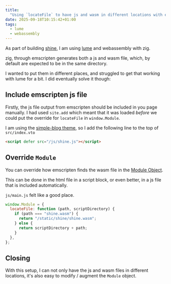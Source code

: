 ```yaml
---
title:
  "Using `locateFile` to have js and wasm in different locations with emscripten"
date: 2025-09-18T10:15:42+01:00
tags:
  - lume
  - webassembly
---
```


As part of building [shine](../../excursions/shine.md), I am using
[lume](https://lume.land) and webassembly with zig.

zig, through emscripten generates both a js and wasm file, which, by default are
expected to be in the same directory.

I wanted to put them in different places, and struggled to get that working with
lume for a bit. I did eventually solve it though:

## Include emscripten js file

Firstly, the js file output from emscripten should be included in you page
manually. I had used `site.add` which meant that it was loaded _before_ we could
put the override for `locateFile` in `window.Module`.

I am using the
[simple-blog theme](https://github.com/lumeland/theme-simple-blog), so I add the
following line to the top of `src/index.vto`

```html
<script defer src="/js/shine.js"></script>
```

## Override `Module`

You can override how emscripten finds the wasm file in the
[Module Object](https://emscripten.org/docs/api_reference/module.html#Module.locateFile).

This can be done in the html file in a script block, or even better, in a js
file that is included automatically.

`js/main.js` felt like a good place.

```javascript
window.Module = {
  locateFile: function (path, scriptDirectory) {
    if (path === "shine.wasm") {
      return "/static/shine/shine.wasm";
    } else {
      return scriptDirectory + path;
    }
  },
};
```

## Closing

With this setup, I can not only have the js and wasm files in different
locations, it's also easy to modify / augment the `Module` object.

